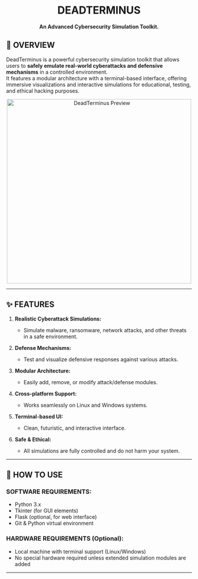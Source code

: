 <h1 align="center">DEADTERMINUS</h1>
<p align="center">
  <b>An Advanced Cybersecurity Simulation Toolkit.</b>
</p>

## 🌟 OVERVIEW
DeadTerminus is a powerful cybersecurity simulation toolkit that allows users to **safely emulate real-world cyberattacks and defensive mechanisms** in a controlled environment.  
It features a modular architecture with a terminal-based interface, offering immersive visualizations and interactive simulations for educational, testing, and ethical hacking purposes.

<p align="center">
  <img src="https://github.com/user-attachments/assets/your_image_here.png" alt="DeadTerminus Preview" width="500">
</p>

--------------------------------------------
## ✨ FEATURES
1. **Realistic Cyberattack Simulations:**  
   - Simulate malware, ransomware, network attacks, and other threats in a safe environment.

2. **Defense Mechanisms:**  
   - Test and visualize defensive responses against various attacks.

3. **Modular Architecture:**  
   - Easily add, remove, or modify attack/defense modules.

4. **Cross-platform Support:**  
   - Works seamlessly on Linux and Windows systems.

5. **Terminal-based UI:**  
   - Clean, futuristic, and interactive interface.

6. **Safe & Ethical:**  
   - All simulations are fully controlled and do not harm your system.

------------------------------------------------------------
## 🚀 HOW TO USE

### SOFTWARE REQUIREMENTS:
- Python 3.x
- Tkinter (for GUI elements)
- Flask (optional, for web interface)
- Git & Python virtual environment

### HARDWARE REQUIREMENTS (Optional):
- Local machine with terminal support (Linux/Windows)
- No special hardware required unless extended simulation modules are added

------------------------------------------------------------------------
